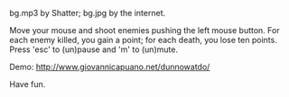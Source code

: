 bg.mp3 by Shatter; bg.jpg by the internet.

Move your mouse and shoot enemies pushing the left mouse button.
For each enemy killed, you gain a point; for each death, you lose ten points.
Press 'esc' to (un)pause and 'm' to (un)mute.

Demo: <http://www.giovannicapuano.net/dunnowatdo/>

Have fun. 
